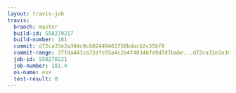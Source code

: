 ```yaml
---
layout: travis-job
travis:
  branch: master
  build-id: 558270217
  build-number: 181
  commit: d72ca33e2a304c0cb02449463756bdacb2c55bf8
  commit-range: 37fda441ca72dfe55a4c2a4f40346fa9d7d7babe...d72ca33e2a304c0cb02449463756bdacb2c55bf8
  job-id: 558270221
  job-number: 181.4
  os-name: osx
  test-result: 0
---
```

